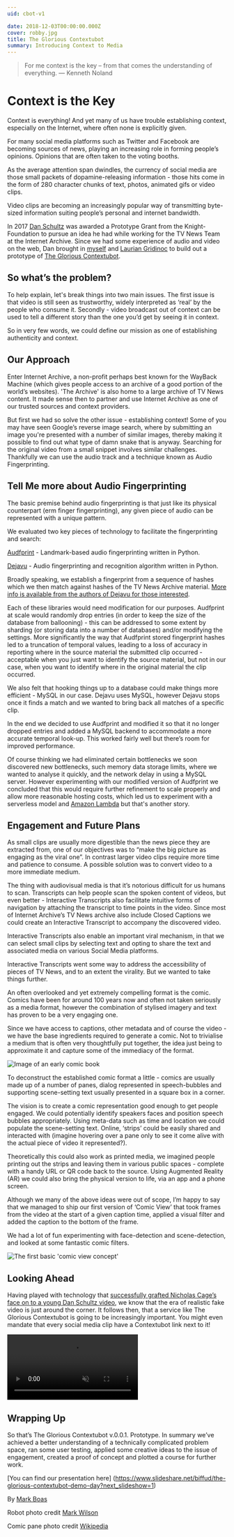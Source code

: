 ```yaml
---
uid: cbot-v1

date: 2018-12-03T00:00:00.000Z
cover: robby.jpg
title: The Glorious Contextubot
summary: Introducing Context to Media
---
```


> For me context is the key – from that comes the understanding of everything.
— Kenneth Noland

# Context is the Key

Context is everything! And yet many of us have trouble establishing context, especially on the Internet, where often none is explicitly given.

For many social media platforms such as Twitter and Facebook are becoming sources of news, playing an increasing role in forming people’s opinions. Opinions that are often taken to the voting booths.

As the average attention span dwindles, the currency of social media are those small packets of dopamine-releasing information -  those hits come in the form of 280 character chunks of text, photos, animated gifs or video clips.

Video clips are becoming an increasingly popular way of transmitting byte-sized information suiting people’s personal and internet bandwidth.

In 2017 [Dan Schultz](https://twitter.com/slifty) was awarded a Prototype Grant from the Knight-Foundation to pursue an idea he had while working for the TV News Team at the Internet Archive. Since we had some experience of audio and video on the web, Dan brought in [myself](https://twitter.com/maboa) and [Laurian Gridinoc](https://twitter.com/gridinoc) to build out a prototype of [The Glorious Contextubot](https://contextubot.com).

## So what’s the problem?

To help explain, let's break things into two main issues. The first issue is that video is still seen as trustworthy, widely interpreted as ‘real’ by the people who consume it. Secondly - video broadcast out of context can be used to tell a different story than the one you’d get by seeing it in context.

So in very few words, we could define our mission as one of establishing authenticity and context.

## Our Approach

Enter Internet Archive, a non-profit perhaps best known for the WayBack Machine (which gives people access to an archive of a good portion of the world’s websites). 'The Archive' is also home to a large archive of TV News content. It made sense then to partner and use Internet Archive as one of our trusted sources and context providers.

But first we had so solve the other issue - establishing context! Some of you may have seen Google’s reverse image search, where by submitting an image you're presented with a number of similar images, thereby making it possible to find out what type of damn snake that is anyway. Searching for the original video from a small snippet involves similar challenges. Thankfully we can use the audio track and a technique known as Audio Fingerprinting.

## Tell Me more about Audio Fingerprinting

The basic premise behind audio fingerprinting is that just like its physical counterpart (erm finger fingerprinting), any given piece of audio can be represented with a unique pattern.

We evaluated two key pieces of technology to facilitate the fingerprinting and search:

[Audfprint](https://github.com/dpwe/audfprint) - Landmark-based audio fingerprinting written in Python.


[Dejavu](https://github.com/worldveil/dejavu) - Audio fingerprinting and recognition algorithm written in Python.

Broadly speaking, we establish a fingerprint from a sequence of hashes which we then match against hashes of the TV News Archive material. [More info is available from the authors of Dejavu for those interested](http://willdrevo.com/fingerprinting-and-audio-recognition-with-python/).

Each of these libraries would need modification for our purposes. Audfprint at scale would randomly drop entries (in order to keep the size of the database from ballooning) - this can be addressed to some extent by sharding (or storing data into a number of databases) and/or modifying the settings. More significantly the way that Audfprint stored fingerprint hashes led to a truncation of temporal values, leading to a loss of accuracy in reporting where in the source material the submitted clip occurred - acceptable when you just want to identify the source material, but not in our case, when you want to identify where in the original material the clip occurred.

We also felt that hooking things up to a database could make things more efficient - MySQL in our case. Dejavu uses MySQL, however Dejavu stops once it finds a match and we wanted to bring back all matches of a specific clip.

In the end we decided to use Audfprint and modified it so that it no longer dropped entries and added a MySQL backend to accommodate a more accurate temporal look-up. This worked fairly well but there’s room for improved performance.

Of course thinking we had eliminated certain bottlenecks we soon discovered new bottlenecks, such memory data storage limits, where we wanted to analyse it quickly, and the network delay in using a MySQL server. However experimenting with our modified version of Audfprint we concluded that this would require further refinement to scale properly and allow more reasonable hosting costs, which led us to experiment with a serverless model and [Amazon Lambda](https://aws.amazon.com/lambda/) but that's another story.

## Engagement and Future Plans

As small clips are usually more digestible than the news piece they are extracted from, one of our objectives was to “make the big picture as engaging as the viral one”. In contrast larger video clips require more time and patience to consume. A possible solution was to convert video to a more immediate medium.

The thing with audiovisual media is that it’s notorious difficult for us humans to scan. Transcripts can help people scan the spoken content of videos, but even better - Interactive Transcripts also facilitate intuitive forms of navigation by attaching the transcript to time points in the video. Since most of Internet Archive’s TV News archive also include Closed Captions we could create an Interactive Transcript to accompany the discovered video.

Interactive Transcripts also enable an important viral mechanism, in that we can  select small clips by selecting text and opting to share the text and associated media on various Social Media platforms.

Interactive Transcripts went some way to address the accessibility of pieces of TV News, and to an extent the virality. But we wanted to take things further.

An often overlooked and yet extremely compelling format is the comic. Comics have been for around 100 years now and often not taken seriously as a media format, however the combination of stylised imagery and text has proven to be a very engaging one.

Since we have access to captions, other metadata and of course the video - we have the base ingredients required to generate a comic. Not to trivialise a medium that is often very thoughtfully put together, the idea just being to approximate it and capture some of the immediacy of the format.

![Image of an early comic book](comicpane.png)


To deconstruct the established comic format a little - comics are usually made up of a number of panes, dialog represented in speech-bubbles and supporting scene-setting text usually presented in a square box in a corner.

The vision is to create a comic representation good enough to get people engaged. We could potentially identify speakers faces and position speech bubbles appropriately. Using meta-data such as time and location we could populate the scene-setting text. Online, ‘strips’ could be easily shared and interacted with (imagine hovering over a pane only to see it come alive with the actual piece of video it represented?).

Theoretically this could also work as printed media, we imagined people printing out the strips and leaving them in various public spaces - complete with a handy URL or QR code back to the source. Using Augmented Reality (AR) we could also bring the physical version to life, via an app and a phone screen.

Although we many of the above ideas were out of scope, I’m happy to say that we managed to ship our first version of ‘Comic View’ that took frames from the video at the start of a given caption time, applied a visual filter and added the caption to the bottom of the frame.

We had a lot of fun experimenting with face-detection and scene-detection, and looked at some fantastic comic filters.

![The first basic 'comic view concept'](comicview.png)

## Looking Ahead

Having played with technology that [successfully grafted Nicholas Cage’s face on to a young Dan Schultz video](https://vimeo.com/302315086), we know that the era of realistic fake video is just around the corner. It follows then, that a service like The Glorious Contextubot is going to be increasingly important. You might even mandate that every social media clip have a Contextubot link next to it!

<video src='https://lab.hyperaud.io/video/smile-gif.mp4' autoplay loop muted></video>

## Wrapping Up

So that’s The Glorious Contextubot v.0.0.1. Prototype. In summary we’ve achieved a better understanding of a technically complicated problem space, ran some user testing, applied some creative ideas to the issue of engagement, created a proof of concept and plotted a course for further work.

[You can find our presentation here] (https://www.slideshare.net/biffud/the-glorious-contextubot-demo-day?next_slideshow=1)

By [Mark Boas](https://twitter.com/maboa)

Robot photo credit [Mark Wilson](https://www.flickr.com/photos/funnypolynomial/)

Comic pane photo credit [Wikipedia](https://en.wikipedia.org/wiki/Comics#/media/File:PunchandJudyComicsV01-0145-panel3.jpg)
